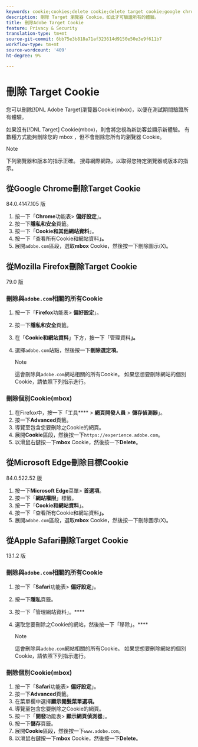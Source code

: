 ```yaml
---
keywords: cookie;cookies;delete cookie;delete target cookie;google chrome;chrome;mozilla firefox;firefox;microsoft edge;safari
description: 刪除 Target 瀏覽器 Cookie，如此才可驗證所有的體驗。
title: 刪除Adobe Target Cookie
feature: Privacy & Security
translation-type: tm+mt
source-git-commit: 6bb75e3b818a71af323614d9150e50e3e9f611b7
workflow-type: tm+mt
source-wordcount: '409'
ht-degree: 9%

---
```



# 刪除 Target Cookie

您可以刪除[!DNL Adobe Target]瀏覽器Cookie(mbox)，以便在測試期間驗證所有體驗。

如果沒有[!DNL Target] Cookie(mbox)，則會將您視為新訪客並顯示新體驗。 有數種方式能夠刪除您的 mbox ，但不會刪除您所有的瀏覽器 Cookie。

>[!NOTE]
>
>下列瀏覽器和版本的指示正確。 搜尋網際網路，以取得您特定瀏覽器或版本的指示。

## 從Google Chrome刪除Target Cookie

84.0.4147.105 版

1. 按一下「**Chrome**&#x200B;功能表> **偏好設定**」。
1. 按一下&#x200B;**隱私和安全**&#x200B;頁籤。
1. 按一下「**Cookie和其他網站資料**」。
1. 按一下「查看所有Cookie和網站資料&#x200B;**」。**
1. 展開`adobe.com`區段，選取&#x200B;**mbox** Cookie，然後按一下刪除圖示(X)。

## 從Mozilla Firefox刪除Target Cookie

79.0 版

### 刪除與`adobe.com`相關的所有Cookie

1. 按一下「**Firefox**&#x200B;功能表> **偏好設定**」。
1. 按一下&#x200B;**隱私和安全**&#x200B;頁籤。
1. 在「**Cookie和網站資料**」下方，按一下「管理資料&#x200B;**」。**
1. 選擇`adobe.com`站點，然後按一下&#x200B;**刪除選定項**。

   >[!NOTE]
   >
   >這會刪除與`adobe.com`網站相關的所有Cookie。 如果您想要刪除網站的個別Cookie，請依照下列指示進行。

### 刪除個別Cookie(mbox)

1. 在Firefox中，按一下「工具&#x200B;**** > **網頁開發人員** > **儲存偵測器**」。
1. 按一下&#x200B;**Advanced**&#x200B;頁籤。
1. 導覽至包含您要刪除之Cookie的網頁。
1. 展開&#x200B;**Cookie**&#x200B;區段，然後按一下`https://experience.adobe.com`。
1. 以滑鼠右鍵按一下&#x200B;**mbox** Cookie，然後按一下&#x200B;**Delete**。

## 從Microsoft Edge刪除目標Cookie

84.0.522.52 版

1. 按一下&#x200B;**Microsoft Edge**&#x200B;菜單> **首選項**。
1. 按一下「**網站權限**」標籤。
1. 按一下「**Cookie和網站資料**」。
1. 按一下「查看所有Cookie和網站資料&#x200B;**」。**
1. 展開`adobe.com`區段，選取&#x200B;**mbox** Cookie，然後按一下刪除圖示(X)。

## 從Apple Safari刪除Target Cookie

13.1.2 版

### 刪除與`adobe.com`相關的所有Cookie

1. 按一下「**Safari**&#x200B;功能表> **偏好設定**」。
1. 按一下&#x200B;**隱私**&#x200B;頁籤。
1. 按一下「管理網站資料」。****
1. 選取您要刪除之Cookie的網站，然後按一下「移除」。****

   >[!NOTE]
   >
   >這會刪除與`adobe.com`網站相關的所有Cookie。 如果您想要刪除網站的個別Cookie，請依照下列指示進行。

### 刪除個別Cookie(mbox)

1. 按一下「**Safari**&#x200B;功能表> **偏好設定**」。
1. 按一下&#x200B;**Advanced**&#x200B;頁籤。
1. 在菜單欄中選擇&#x200B;**顯示開髮菜單選項。**
1. 導覽至包含您要刪除之Cookie的網頁。
1. 按一下「**開發**&#x200B;功能表> **顯示網頁偵測器**」。
1. 按一下&#x200B;**儲存**&#x200B;頁籤。
1. 展開&#x200B;**Cookie**&#x200B;區段，然後按一下`www.adobe.com`。
1. 以滑鼠右鍵按一下&#x200B;**mbox** Cookie，然後按一下&#x200B;**Delete**。
